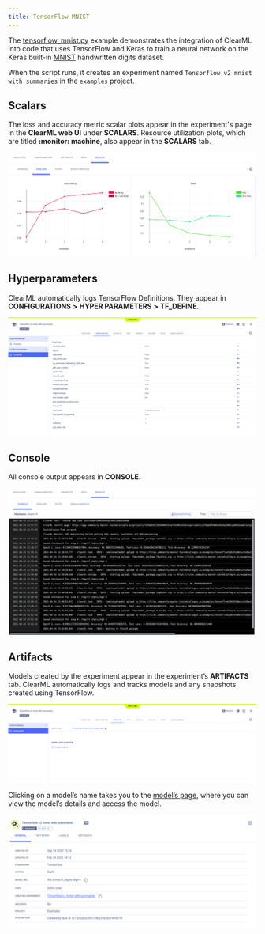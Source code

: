 ```yaml
---
title: TensorFlow MNIST
---
```


The [tensorflow_mnist.py](https://github.com/allegroai/clearml/blob/master/examples/frameworks/tensorflow/tensorflow_mnist.py) 
example demonstrates the integration of ClearML into code that uses TensorFlow and Keras to train a neural network on 
the Keras built-in [MNIST](https://www.tensorflow.org/api_docs/python/tf/keras/datasets/mnist) handwritten digits dataset. 

When the script runs, it creates an experiment named `Tensorflow v2 mnist with summaries` in the `examples` project.

## Scalars

The loss and accuracy metric scalar plots appear in the experiment's page in the **ClearML web UI** under 
**SCALARS**. Resource utilization plots, which are titled **:monitor: machine**, also appear in the **SCALARS** tab.

![image](../../../img/examples_tensorflow_mnist_06.png)

## Hyperparameters

ClearML automatically logs TensorFlow Definitions. They appear in **CONFIGURATIONS** **>** **HYPER PARAMETERS** 
**>** **TF_DEFINE**.

![image](../../../img/examples_tensorflow_mnist_01.png)

## Console

All console output appears in **CONSOLE**.

![image](../../../img/examples_tensorflow_mnist_05.png)

## Artifacts

Models created by the experiment appear in the experiment’s **ARTIFACTS** tab. ClearML automatically logs and tracks 
models and any snapshots created using TensorFlow. 

![image](../../../img/examples_tensorflow_mnist_03.png)

Clicking on a model’s name takes you to the [model’s page](../../../webapp/webapp_model_viewing.md), where you can 
view the model’s details and access the model.


![image](../../../img/examples_tensorflow_mnist_10.png)